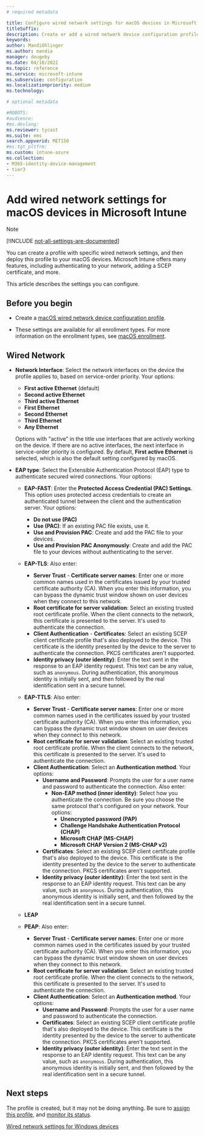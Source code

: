 ```yaml
---
# required metadata

title: Configure wired network settings for macOS devices in Microsoft Intune
titleSuffix:
description: Create or add a wired network device configuration profile for macOS devices. See the different settings, add certificates, choose an EAP type, and select an authentication method in Microsoft Intune. 
keywords:
author: MandiOhlinger
ms.author: mandia
manager: dougeby
ms.date: 04/18/2022
ms.topic: reference
ms.service: microsoft-intune
ms.subservice: configuration
ms.localizationpriority: medium
ms.technology:

# optional metadata

#ROBOTS:
#audience:
#ms.devlang:
ms.reviewer: tycast
ms.suite: ems
search.appverid: MET150
#ms.tgt_pltfrm:
ms.custom: intune-azure
ms.collection: 
- M365-identity-device-management
- tier3
---
```


# Add wired network settings for macOS devices in Microsoft Intune

> [!NOTE]
> [!INCLUDE [not-all-settings-are-documented](../includes/not-all-settings-are-documented.md)]

You can create a profile with specific wired network settings, and then deploy this profile to your macOS devices. Microsoft Intune offers many features, including authenticating to your network, adding a SCEP certificate, and more.

This article describes the settings you can configure.

## Before you begin

- Create a [macOS wired network device configuration profile](wired-networks-configure.md).

- These settings are available for all enrollment types. For more information on the enrollment types, see [macOS enrollment](../enrollment/macos-enroll.md).

## Wired Network

- **Network Interface**: Select the network interfaces on the device the profile applies to, based on service-order priority. Your options:
  
  - **First active Ethernet** (default)
  - **Second active Ethernet**
  - **Third active Ethernet**
  - **First Ethernet**
  - **Second Ethernet**
  - **Third Ethernet**
  - **Any Ethernet**

  Options with "active" in the title use interfaces that are actively working on the device. If there are no active interfaces, the next interface in service-order priority is configured. By default, **First active Ethernet** is selected, which is also the default setting configured by macOS.

- **EAP type**: Select the Extensible Authentication Protocol (EAP) type to authenticate secured wired connections. Your options:

  - **EAP-FAST**: Enter the **Protected Access Credential (PAC) Settings**. This option uses protected access credentials to create an authenticated tunnel between the client and the authentication server. Your options:
    - **Do not use (PAC)**
    - **Use (PAC)**: If an existing PAC file exists, use it.
    - **Use and Provision PAC**: Create and add the PAC file to your devices.
    - **Use and Provision PAC Anonymously**: Create and add the PAC file to your devices without authenticating to the server.

  - **EAP-TLS**: Also enter:

    - **Server Trust** - **Certificate server names**: Enter one or more common names used in the certificates issued by your trusted certificate authority (CA). When you enter this information, you can bypass the dynamic trust window shown on user devices when they connect to this network.
    - **Root certificate for server validation**: Select an existing trusted root certificate profile. When the client connects to the network, this certificate is presented to the server. It's used to authenticate the connection.
    - **Client Authentication** - **Certificates**: Select an existing SCEP client certificate profile that's also deployed to the device. This certificate is the identity presented by the device to the server to authenticate the connection. PKCS certificates aren't supported.
    - **Identity privacy (outer identity)**: Enter the text sent in the response to an EAP identity request. This text can be any value, such as `anonymous`. During authentication, this anonymous identity is initially sent, and then followed by the real identification sent in a secure tunnel.

  - **EAP-TTLS**: Also enter:

    - **Server Trust** - **Certificate server names**: Enter one or more common names used in the certificates issued by your trusted certificate authority (CA). When you enter this information, you can bypass the dynamic trust window shown on user devices when they connect to this network.
    - **Root certificate for server validation**: Select an existing trusted root certificate profile. When the client connects to the network, this certificate is presented to the server. It's used to authenticate the connection.
    - **Client Authentication**: Select an **Authentication method**. Your options:
      - **Username and Password**: Prompts the user for a user name and password to authenticate the connection. Also enter:
        - **Non-EAP method (inner identity)**: Select how you authenticate the connection. Be sure you choose the same protocol that's configured on your network. Your options:
          - **Unencrypted password (PAP)**
          - **Challenge Handshake Authentication Protocol (CHAP)**
          - **Microsoft CHAP (MS-CHAP)**
          - **Microsoft CHAP Version 2 (MS-CHAP v2)**
      - **Certificates**: Select an existing SCEP client certificate profile that's also deployed to the device. This certificate is the identity presented by the device to the server to authenticate the connection. PKCS certificates aren't supported.
      - **Identity privacy (outer identity)**: Enter the text sent in the response to an EAP identity request. This text can be any value, such as `anonymous`. During authentication, this anonymous identity is initially sent, and then followed by the real identification sent in a secure tunnel.

  - **LEAP**

  - **PEAP**: Also enter:

    - **Server Trust** - **Certificate server names**: Enter one or more common names used in the certificates issued by your trusted certificate authority (CA). When you enter this information, you can bypass the dynamic trust window shown on user devices when they connect to this network.
    - **Root certificate for server validation**: Select an existing trusted root certificate profile. When the client connects to the network, this certificate is presented to the server. It's used to authenticate the connection.
    - **Client Authentication**: Select an **Authentication method**. Your options:
      - **Username and Password**: Prompts the user for a user name and password to authenticate the connection.
      - **Certificates**: Select an existing SCEP client certificate profile that's also deployed to the device. This certificate is the identity presented by the device to the server to authenticate the connection. PKCS certificates aren't supported.
      - **Identity privacy (outer identity)**: Enter the text sent in the response to an EAP identity request. This text can be any value, such as `anonymous`. During authentication, this anonymous identity is initially sent, and then followed by the real identification sent in a secure tunnel.

## Next steps

The profile is created, but it may not be doing anything. Be sure to [assign this profile](device-profile-assign.md), and [monitor its status](device-profile-monitor.md).

[Wired network settings for Windows devices](wired-network-settings-windows.md)
